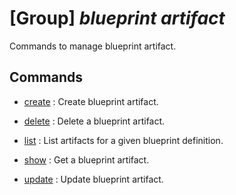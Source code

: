 # [Group] _blueprint artifact_

Commands to manage blueprint artifact.

## Commands

- [create](/Commands/blueprint/artifact/_create.md)
: Create blueprint artifact.

- [delete](/Commands/blueprint/artifact/_delete.md)
: Delete a blueprint artifact.

- [list](/Commands/blueprint/artifact/_list.md)
: List artifacts for a given blueprint definition.

- [show](/Commands/blueprint/artifact/_show.md)
: Get a blueprint artifact.

- [update](/Commands/blueprint/artifact/_update.md)
: Update blueprint artifact.
